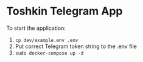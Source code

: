 # Toshkin Telegram App

To start the application:
1. `cp dev/example.env .env`
2. Put correct Telegram token string to the .env file
3. `sudo docker-compose up -d`